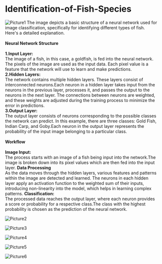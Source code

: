 # Identification-of-Fish-Species

![Picture1](https://github.com/srinivas21109/Identification-of-Fish-Species/assets/119849011/cc4ef9fb-1dd9-493b-8ed9-332def49ecfe)
The image depicts a basic structure of a neural network used for image classification, specifically for identifying different types of fish. Here's a detailed explanation. <br></br>
**Neural Network Structure** <BR></BR>
**1.Input Layer:**<BR>
The image of a fish, in this case, a goldfish, is fed into the neural network. The pixels of the image are used as the input data. Each pixel value is a feature that the network will use to learn and make predictions. <BR>
**2.Hidden Layers:** <BR>
The network contains multiple hidden layers. These layers consist of interconnected neurons.Each neuron in a hidden layer takes input from the neurons in the previous layer, processes it, and passes the output to the neurons in the next layer. The connections between neurons are weighted, and these weights are adjusted during the training process to minimize the error in predictions.
<BR>
**3.Output Layer:** <BR>
The output layer consists of neurons corresponding to the possible classes the network can predict. In this example, there are three classes: Gold Fish, Indian Carp, and Goby.Each neuron in the output layer represents the probability of the input image belonging to a particular class.
<BR></BR>
**Workflow**  <BR></BR>
**Image Input:** <BR>
The process starts with an image of a fish being input into the network.The image is broken down into its pixel values which are then fed into the input layer.
**Data Processing** <BR>
As the data moves through the hidden layers, various features and patterns within the image are detected and learned. The neurons in each hidden layer apply an activation function to the weighted sum of their inputs, introducing non-linearity into the model, which helps in learning complex patterns.
**Classification:** <BR>
The processed data reaches the output layer, where each neuron provides a score or probability for a respective class.The class with the highest probability is chosen as the prediction of the neural network.

![Picture2](https://github.com/srinivas21109/Identification-of-Fish-Species/assets/119849011/93d94492-7512-4959-b933-510d19ea6c32)

![Picture3](https://github.com/srinivas21109/Identification-of-Fish-Species/assets/119849011/378fed92-6e8f-4ee3-845d-ab0d76d65c4c)

![Picture4](https://github.com/srinivas21109/Identification-of-Fish-Species/assets/119849011/50cd8f62-a382-4ea6-9809-2fd0aa67cbc8)

![Picture5](https://github.com/srinivas21109/Identification-of-Fish-Species/assets/119849011/360efe91-dd21-412a-b397-788c2b53bd93)

![Picture6](https://github.com/srinivas21109/Identification-of-Fish-Species/assets/119849011/02975bba-0cc1-4e1e-ab87-83a468afd5d3)
